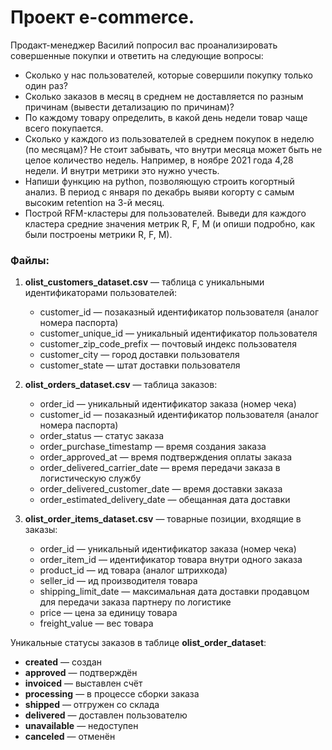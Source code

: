 # Проект e-commerce.
Продакт-менеджер Василий попросил вас проанализировать совершенные покупки и ответить на следующие вопросы:

- Сколько у нас пользователей, которые совершили покупку только один раз?
- Сколько заказов в месяц в среднем не доставляется по разным причинам (вывести детализацию по причинам)?
- По каждому товару определить, в какой день недели товар чаще всего покупается.
- Сколько у каждого из пользователей в среднем покупок в неделю (по месяцам)? Не стоит забывать, что внутри месяца может быть не целое количество недель. Например, в ноябре 2021 года 4,28 недели. И внутри метрики это нужно учесть.
- Напиши функцию на python, позволяющую строить когортный анализ. В период с января по декабрь выяви когорту с самым высоким retention на 3-й месяц.
- Построй RFM-кластеры для пользователей. Выведи для каждого кластера средние значения метрик R, F, M (и опиши подробно, как были построены метрики R, F, M).

### Файлы:

1. **olist_customers_dataset.csv** — таблица с уникальными идентификаторами пользователей:
    - customer_id — позаказный идентификатор пользователя (аналог номера паспорта)
    - customer_unique_id —  уникальный идентификатор пользователя
    - customer_zip_code_prefix —  почтовый индекс пользователя
    - customer_city —  город доставки пользователя
    - customer_state —  штат доставки пользователя


2. **olist_orders_dataset.csv** —  таблица заказов:
    - order_id —  уникальный идентификатор заказа (номер чека)
    - customer_id —  позаказный идентификатор пользователя (аналог номера паспорта)
    - order_status —  статус заказа
    - order_purchase_timestamp —  время создания заказа
    - order_approved_at —  время подтверждения оплаты заказа
    - order_delivered_carrier_date —  время передачи заказа в логистическую службу
    - order_delivered_customer_date —  время доставки заказа
    - order_estimated_delivery_date —  обещанная дата доставки


3. **olist_order_items_dataset.csv** —  товарные позиции, входящие в заказы:
    - order_id —  уникальный идентификатор заказа (номер чека)
    - order_item_id —  идентификатор товара внутри одного заказа
    - product_id —  ид товара (аналог штрихкода)
    - seller_id — ид производителя товара
    - shipping_limit_date —  максимальная дата доставки продавцом для передачи заказа партнеру по логистике
    - price —  цена за единицу товара
    - freight_value —  вес товара


Уникальные статусы заказов в таблице **olist_order_dataset**:
- **created** —  создан
- **approved** —  подтверждён
- **invoiced** —  выставлен счёт
- **processing** —  в процессе сборки заказа
- **shipped** —  отгружен со склада
- **delivered** —  доставлен пользователю
- **unavailable** —  недоступен
- **canceled** —  отменён
